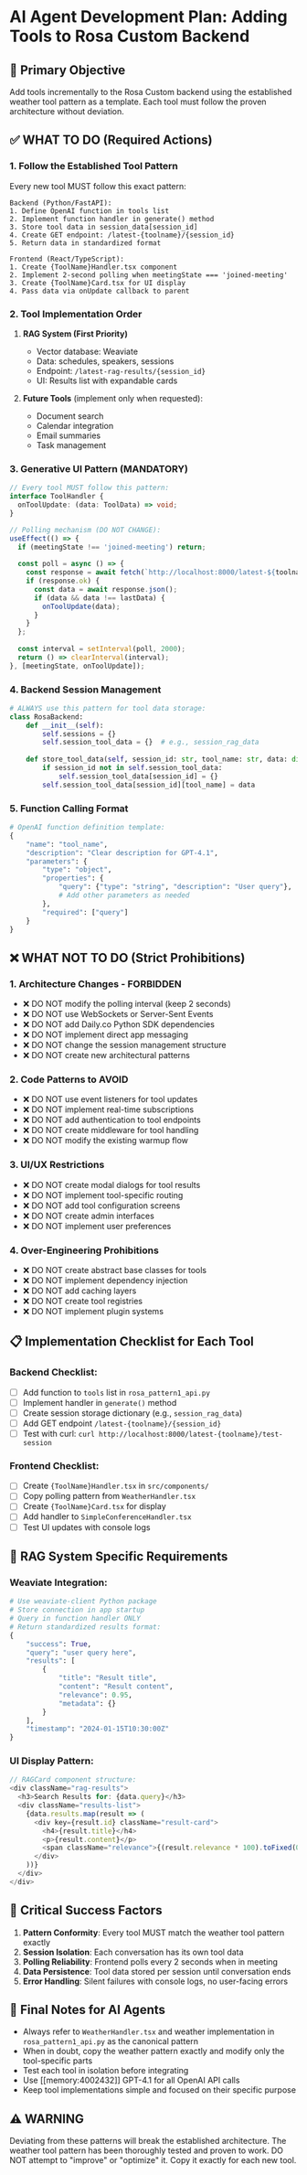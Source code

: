# AI Agent Development Plan: Adding Tools to Rosa Custom Backend

## 🎯 Primary Objective
Add tools incrementally to the Rosa Custom backend using the established weather tool pattern as a template. Each tool must follow the proven architecture without deviation.

## ✅ WHAT TO DO (Required Actions)

### 1. Follow the Established Tool Pattern
Every new tool MUST follow this exact pattern:
```
Backend (Python/FastAPI):
1. Define OpenAI function in tools list
2. Implement function handler in generate() method
3. Store tool data in session_data[session_id]
4. Create GET endpoint: /latest-{toolname}/{session_id}
5. Return data in standardized format

Frontend (React/TypeScript):
1. Create {ToolName}Handler.tsx component
2. Implement 2-second polling when meetingState === 'joined-meeting'
3. Create {ToolName}Card.tsx for UI display
4. Pass data via onUpdate callback to parent
```

### 2. Tool Implementation Order
1. **RAG System (First Priority)**
   - Vector database: Weaviate
   - Data: schedules, speakers, sessions
   - Endpoint: `/latest-rag-results/{session_id}`
   - UI: Results list with expandable cards

2. **Future Tools** (implement only when requested):
   - Document search
   - Calendar integration
   - Email summaries
   - Task management

### 3. Generative UI Pattern (MANDATORY)
```typescript
// Every tool MUST follow this pattern:
interface ToolHandler {
  onToolUpdate: (data: ToolData) => void;
}

// Polling mechanism (DO NOT CHANGE):
useEffect(() => {
  if (meetingState !== 'joined-meeting') return;
  
  const poll = async () => {
    const response = await fetch(`http://localhost:8000/latest-${toolname}/${conversationId}`);
    if (response.ok) {
      const data = await response.json();
      if (data && data !== lastData) {
        onToolUpdate(data);
      }
    }
  };
  
  const interval = setInterval(poll, 2000);
  return () => clearInterval(interval);
}, [meetingState, onToolUpdate]);
```

### 4. Backend Session Management
```python
# ALWAYS use this pattern for tool data storage:
class RosaBackend:
    def __init__(self):
        self.sessions = {}
        self.session_tool_data = {}  # e.g., session_rag_data
    
    def store_tool_data(self, session_id: str, tool_name: str, data: dict):
        if session_id not in self.session_tool_data:
            self.session_tool_data[session_id] = {}
        self.session_tool_data[session_id][tool_name] = data
```

### 5. Function Calling Format
```python
# OpenAI function definition template:
{
    "name": "tool_name",
    "description": "Clear description for GPT-4.1",
    "parameters": {
        "type": "object",
        "properties": {
            "query": {"type": "string", "description": "User query"},
            # Add other parameters as needed
        },
        "required": ["query"]
    }
}
```

## ❌ WHAT NOT TO DO (Strict Prohibitions)

### 1. Architecture Changes - FORBIDDEN
- ❌ DO NOT modify the polling interval (keep 2 seconds)
- ❌ DO NOT use WebSockets or Server-Sent Events
- ❌ DO NOT add Daily.co Python SDK dependencies
- ❌ DO NOT implement direct app messaging
- ❌ DO NOT change the session management structure
- ❌ DO NOT create new architectural patterns

### 2. Code Patterns to AVOID
- ❌ DO NOT use event listeners for tool updates
- ❌ DO NOT implement real-time subscriptions
- ❌ DO NOT add authentication to tool endpoints
- ❌ DO NOT create middleware for tool handling
- ❌ DO NOT modify the existing warmup flow

### 3. UI/UX Restrictions
- ❌ DO NOT create modal dialogs for tool results
- ❌ DO NOT implement tool-specific routing
- ❌ DO NOT add tool configuration screens
- ❌ DO NOT create admin interfaces
- ❌ DO NOT implement user preferences

### 4. Over-Engineering Prohibitions
- ❌ DO NOT create abstract base classes for tools
- ❌ DO NOT implement dependency injection
- ❌ DO NOT add caching layers
- ❌ DO NOT create tool registries
- ❌ DO NOT implement plugin systems

## 📋 Implementation Checklist for Each Tool

### Backend Checklist:
- [ ] Add function to `tools` list in `rosa_pattern1_api.py`
- [ ] Implement handler in `generate()` method
- [ ] Create session storage dictionary (e.g., `session_rag_data`)
- [ ] Add GET endpoint `/latest-{toolname}/{session_id}`
- [ ] Test with curl: `curl http://localhost:8000/latest-{toolname}/test-session`

### Frontend Checklist:
- [ ] Create `{ToolName}Handler.tsx` in `src/components/`
- [ ] Copy polling pattern from `WeatherHandler.tsx`
- [ ] Create `{ToolName}Card.tsx` for display
- [ ] Add handler to `SimpleConferenceHandler.tsx`
- [ ] Test UI updates with console logs

## 🔧 RAG System Specific Requirements

### Weaviate Integration:
```python
# Use weaviate-client Python package
# Store connection in app startup
# Query in function handler ONLY
# Return standardized results format:
{
    "success": True,
    "query": "user query here",
    "results": [
        {
            "title": "Result title",
            "content": "Result content",
            "relevance": 0.95,
            "metadata": {}
        }
    ],
    "timestamp": "2024-01-15T10:30:00Z"
}
```

### UI Display Pattern:
```typescript
// RAGCard component structure:
<div className="rag-results">
  <h3>Search Results for: {data.query}</h3>
  <div className="results-list">
    {data.results.map(result => (
      <div key={result.id} className="result-card">
        <h4>{result.title}</h4>
        <p>{result.content}</p>
        <span className="relevance">{(result.relevance * 100).toFixed(0)}% match</span>
      </div>
    ))}
  </div>
</div>
```

## 🚨 Critical Success Factors

1. **Pattern Conformity**: Every tool MUST match the weather tool pattern exactly
2. **Session Isolation**: Each conversation has its own tool data
3. **Polling Reliability**: Frontend polls every 2 seconds when in meeting
4. **Data Persistence**: Tool data stored per session until conversation ends
5. **Error Handling**: Silent failures with console logs, no user-facing errors

## 📝 Final Notes for AI Agents

- Always refer to `WeatherHandler.tsx` and weather implementation in `rosa_pattern1_api.py` as the canonical pattern
- When in doubt, copy the weather pattern exactly and modify only the tool-specific parts
- Test each tool in isolation before integrating
- Use [[memory:4002432]] GPT-4.1 for all OpenAI API calls
- Keep tool implementations simple and focused on their specific purpose

## ⚠️ WARNING
Deviating from these patterns will break the established architecture. The weather tool pattern has been thoroughly tested and proven to work. DO NOT attempt to "improve" or "optimize" it. Copy it exactly for each new tool. 